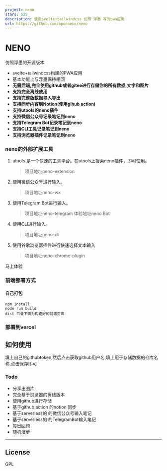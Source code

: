 ```yaml
---
project: neno
stars: 535
description: 使用svelte+tailwindcss 仿照 浮墨 写的pwa应用
url: https://github.com/openneno/neno
---
```


NENO
====

仿照浮墨的开源版本

-   svelte+tailwindcss构建的PWA应用
-   基本功能上与浮墨保持相同
-   **无需后端,完全使用github或者gitee进行存储你的所有数据,文字和图片**
-   **支持完全离线使用**
-   **支持完整版数据导入导出**
-   **支持同步内容到Notion(使用gihub action)**
-   **支持utools的neno插件**
-   **支持微信公众号记录笔记到neno**
-   **支持Telegram Bot记录笔记到neno**
-   **支持CLI工具记录笔记到neno**
-   **支持浏览器插件记录笔记到neno**

### neno的外部扩展工具

1.  utools 是一个快速的工具平台。在utools上搜索neno插件，即可使用。
    
    > 项目地址neno-extension
    
2.  使用微信公众号进行输入。
    
    > 项目地址neno-wx
    
3.  使用Telegram Bot进行输入。
    
    > 项目地址neno-telegram 体验地址neno Bot
    
4.  使用CLI进行输入。
    
    > 项目地址neno-cli
    
5.  使用谷歌浏览器插件进行快速选择文本输入
    
    > 项目地址neno-chrome-plugin
    

马上体验

### 前端部署方式

#### 自己打包

```
npm install
node run build
dist 目录下面为构建好的前端页面
```

### 部署到vercel

如何使用
----

填上自己的githubtoken,然后点击获取github用户名,填上用于存储数据的仓库名称,点击保存即可

### Todo

-   分享出图片
-   完全基于浏览器的离线版本
-   使用github进行存储
-   基于github action 的notion 同步
-   基于serverless的 的微信公众号输入笔记
-   基于serverless的 的TelegramBot输入笔记
-   每日回顾
-   随机漫步

* * *

License
-------

GPL
